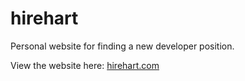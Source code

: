 # hirehart
Personal website for finding a new developer position.

View the website here: [hirehart.com](http://hirehart.com)
